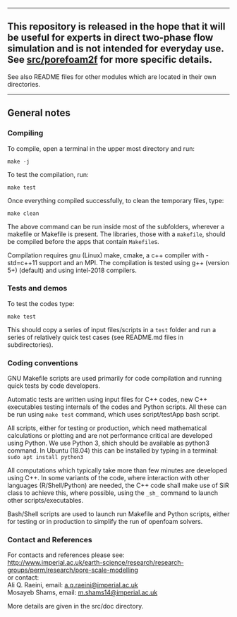 

 ----------------------------------------------------------------    
 
## This repository is released in the hope that it will be useful for experts in direct two-phase flow simulation and is not intended for everyday use.  See  [src/porefoam2f](src/porefoam2f) for more specific details.

See also README files for other modules  which are located in their own directories. 

 ----------------------------------------------------------------

## General notes

### Compiling

To compile, open a terminal in the upper most directory and run:    

 `make -j`

To test the compilation, run:    

 `make test`

Once everything compiled successfully, to clean the temporary files, type:

 `make clean`

The above command can be run inside most of the subfolders, wherever a 
makefile or Makefile is present.  The libraries, those with a `makefile`,
should be compiled before the apps that contain `Makefile`s.

Compilation requires gnu (Linux) make, cmake, a c++ compiler with -std=c++11
support and an MPI. The compilation is tested using g++ (version 5+) (default)
and using intel-2018 compilers.


### Tests and demos
To test the codes type:

 `make test`

This should copy a series of input files/scripts in a `test` folder and 
run a series of relatively quick test cases (see README.md files in 
subdirectories).  

### Coding conventions

GNU Makefile scripts are used primarily for code compilation and 
running quick tests by code developers.

Automatic tests are written using input files for C++ codes, new C++ 
executables testing internals of the codes and Python scripts. All 
these can be run using `make test` command, which uses 
script/testApp bash script.

All scripts, either for testing or production, which need mathematical 
calculations or plotting and are not performance critical are developed 
using Python. We use Python 3, shich should be available as python3 command.
In Ubuntu (18.04) this can be installed by typing in a terminal:    
 `sudo apt install python3`

All computations which typically take more than few minutes are 
developed using C++.  In some variants of the code, where interaction 
with other languages (R/Shell/Python) are needed, the C++ code shall 
make use of SiR class to achieve this, where possible, using the `_sh_` 
command to launch other scripts/executables.


Bash/Shell scripts are used to launch run Makefile and Python scripts, 
either for testing or in production to simplify the run of openfoam 
solvers.  



### Contact and References ###

For contacts and references please see:    
http://www.imperial.ac.uk/earth-science/research/research-groups/perm/research/pore-scale-modelling    
or contact:    
 Ali Q. Raeini, email: a.q.raeini@imperial.ac.uk     
 Mosayeb Shams, email: m.shams14@imperial.ac.uk     

More details are given in the src/doc directory.

